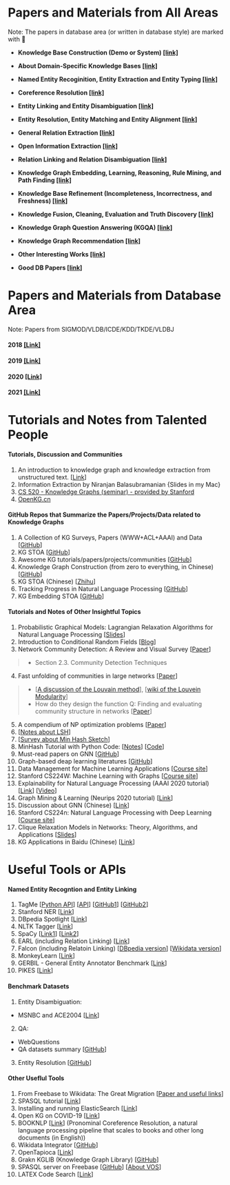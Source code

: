 Papers and Materials from All Areas
======
Note: The papers in database area (or written in database style) are marked with 🌟 

* __Knowledge Base Construction (Demo or System) [[link]](https://github.com/heathersherry/Knowledge-Graph-Tutorials-and-Papers/blob/master/topics/Knowledge%20Base%20Construction%20(Demo%20or%20System).md)__

* __About Domain-Specific Knowledge Bases [[link]](https://github.com/heathersherry/Knowledge-Graph-Tutorials-and-Papers/blob/master/topics/About%20Domain-Specific%20Knowledge%20Bases.md)__

* __Named Entity Recoginition, Entity Extraction and Entity Typing [[link]](https://github.com/heathersherry/Knowledge-Graph-Tutorials-and-Papers/blob/master/topics/Named%20Entity%20Recoginition%2C%20Entity%20Extraction%20and%20Entity%20Typing.md)__

* __Coreference Resolution [[link]](https://github.com/heathersherry/Knowledge-Graph-Tutorials-and-Papers/blob/master/topics/Coreference%20Resolution.md)__

* __Entity Linking and Entity Disambiguation [[link]](https://github.com/heathersherry/Knowledge-Graph-Tutorials-and-Papers/blob/master/topics/Entity%20Linking%20and%20Entity%20Disambiguation.md)__

* __Entity Resolution, Entity Matching and Entity Alignment [[link]](https://github.com/heathersherry/Knowledge-Graph-Tutorials-and-Papers/blob/master/topics/Entity%20Resolution%2C%20Entity%20Matching%20and%20Entity%20Alignment.md)__

* __General Relation Extraction [[link]](https://github.com/heathersherry/Knowledge-Graph-Tutorials-and-Papers/blob/master/topics/Relation%20Extraction.md)__

* __Open Information Extraction [[link]](https://github.com/heathersherry/Knowledge-Graph-Tutorials-and-Papers/blob/master/topics/Open%20Information%20Extraction.md)__

* __Relation Linking and Relation Disambiguation [[link]](https://github.com/heathersherry/Knowledge-Graph-Tutorials-and-Papers/blob/master/topics/Relation%20Linking%20and%20Relation%20Disambiguation.md)__

* __Knowledge Graph Embedding, Learning, Reasoning, Rule Mining, and Path Finding [[link]](https://github.com/heathersherry/Knowledge-Graph-Tutorials-and-Papers/blob/master/topics/Knowledge%20Graph%20Embedding%2C%20Learning%2C%20Reasoning%2C%20Rule%20Mining%2C%20and%20Path%20Finding.md)__

* __Knowledge Base Refinement (Incompleteness, Incorrectness, and Freshness) [[link]](https://github.com/heathersherry/Knowledge-Graph-Tutorials-and-Papers/blob/master/topics/Knowledge%20Base%20Refinement%20(Incompleteness%2C%20Incorrectness%2C%20and%20Freshness).md)__

* __Knowledge Fusion, Cleaning, Evaluation and Truth Discovery [[link]](https://github.com/heathersherry/Knowledge-Graph-Tutorials-and-Papers/blob/master/topics/Knowledge%20Fusion%2C%20Cleaning%2C%20Evaluation%20and%20Truth%20Discovery.md)__

* __Knowledge Graph Question Answering (KGQA) [[link]](https://github.com/heathersherry/Knowledge-Graph-Tutorials-and-Papers/blob/master/topics/Knowledge%20Graph%20Question%20Answering%20(KGQA).md)__

* __Knowledge Graph Recommendation [[link]](https://github.com/heathersherry/Knowledge-Graph-Tutorials-and-Papers/blob/master/topics/Knowledge%20Graph%20Recommendation.md)__

* __Other Interesting Works [[link]](https://github.com/heathersherry/Knowledge-Graph-Tutorials-and-Papers/blob/master/topics/Other%20Interesting%20Works.md)__

* __Good DB Papers [[link]](https://github.com/heathersherry/Knowledge-Graph-Tutorials-and-Papers/blob/master/topics/Good%20DB%20papers.md)__

Papers and Materials from Database Area
======
Note: Papers from SIGMOD/VLDB/ICDE/KDD/TKDE/VLDBJ

#### 2018 [[Link]](https://github.com/heathersherry/Knowledge-Graphs-and-Data-Integration-in-Database-Conferences-2018)
#### 2019 [[Link]](https://github.com/heathersherry/Knowledge-Graphs-and-Data-Integration-in-Database-Conferences-2019)
#### 2020 [[Link]](https://github.com/heathersherry/Knowledge-Graphs-and-Data-Integration-in-Database-Conferences-2020-)
#### 2021 [[Link]](https://github.com/heathersherry/Knowledge-Graph-Tutorials-and-Papers/blob/master/topics/DB-2021.md)

Tutorials and Notes from Talented People
=====
#### Tutorials, Discussion and Communities
1. An introduction to knowledge graph and knowledge extraction from unstructured text. [[Link](https://kgtutorial.github.io)]
2. Information Extraction by Niranjan Balasubramanian {Slides in my Mac}
3. [CS 520 - Knowledge Graphs (seminar) - provided by Stanford](https://web.stanford.edu/class/cs520/)
4. [OpenKG.cn](http://www.openkg.cn/home)

#### GitHub Repos that Summarize the Papers/Projects/Data related to Knowledge Graphs
1. A Collection of KG Surveys, Papers (WWW+ACL+AAAI) and Data [[GitHub](https://github.com/shaoxiongji/knowledge-graphs#survey)]
2. KG STOA [[GitHub](https://github.com/impillar/knowledge_graph/blob/master/README.md)]
3. Awesome KG tutorials/papers/projects/communities [[GitHub](https://github.com/BrambleXu/knowledge-graph-learning)]
4. Knowledge Graph Construction (from zero to everything, in Chinese) [[GitHub](https://github.com/Pelhans/Z_knowledge_graph)]
5. KG STOA (Chinese) [[Zhihu](https://zhuanlan.zhihu.com/p/44904796)]
6. Tracking Progress in Natural Language Processing [[GitHub](https://github.com/sebastianruder/NLP-progress)]
7. KG Embedding STOA [[GitHub](https://github.com/xinguoxia/KGE)]


#### Tutorials and Notes of Other Insightful Topics
1. Probabilistic Graphical Models: Lagrangian Relaxation Algorithms for Natural Language Processing [[Slides](http://people.csail.mit.edu/dsontag/courses/pgm12/slides/lecture3.pdf)]
2. Introduction to Conditional Random Fields [[Blog](http://blog.echen.me/2012/01/03/introduction-to-conditional-random-fields/)]
3. Network Community Detection: A Review and Visual Survey [[Paper](https://arxiv.org/pdf/1708.00977.pdf)]
> * Section 2.3. Community Detection Techniques 
4. Fast unfolding of communities in large networks [[Paper](https://arxiv.org/pdf/0803.0476.pdf)]
> * [[A discussion of the Louvain method](https://www.quora.com/Is-there-a-simple-explanation-of-the-Louvain-Method-of-community-detection)], [[wiki of the Louvein Modularity](https://en.wikipedia.org/wiki/Louvain_Modularity)]
> * How do they design the function Q: Finding and evaluating community structure in networks [[Paper](https://arxiv.org/abs/cond-mat/0308217)]
5. A compendium of NP optimization problems [[Paper](https://www.semanticscholar.org/paper/A-compendium-of-NP-optimization-problems-Crescenzi-Kann/d5a16ac8dd6781090292b7db0a21e4240ffe56b0)]
6. [[Notes about LSH](https://blog.csdn.net/yc461515457/article/details/48845775)]
7. [[Survey about Min Hash Sketch](http://www.cohenwang.com/edith/Surveys/minhash.pdf)]
8. MinHash Tutorial with Python Code: [[Notes](https://mccormickml.com/2015/06/12/minhash-tutorial-with-python-code/)] [[Code](https://github.com/chrisjmccormick/MinHash)]
9. Must-read papers on GNN [[GitHub](https://github.com/thunlp/GNNPapers)]
10. Graph-based deap learning literatures [[GitHub](https://github.com/naganandy/graph-based-deep-learning-literature)]
11. Data Management for Machine Learning Applications [[Course site](https://thodrek.github.io/CS839_spring18/)]
12. Stanford CS224W: Machine Learning with Graphs [[Course site](http://web.stanford.edu/class/cs224w/)]
13. Explainability for Natural Language Processing (AAAI 2020 tutorial) [[Link](http://www.aacl2020.org/program/tutorials/#t4-explainability-for-natural-language-processing)] [[Video](https://www.youtube.com/watch?v=3tnrGe_JA0s&feature=youtu.be)]
14. Graph Mining & Learning (Neurips 2020 tutorial) [[Link](https://gm-neurips-2020.github.io)]
15. Discussion about GNN (Chinese) [[Link](https://developer.aliyun.com/article/741923?utm_content=g_1000099113)]
16. Stanford CS224n: Natural Language Processing with Deep Learning [[Course site](http://web.stanford.edu/class/cs224n/)]
17. Clique Relaxation Models in Networks: Theory, Algorithms, and Applications [[Slides](https://www.slideshare.net/ssakpi/clique-relaxation-models-in-networks-theory-algorithms-and-applications)]
18. KG Applications in Baidu (Chinese) [[Link](https://mp.weixin.qq.com/s/z3cp4PaAsA2zGLlgfYAtTg)]

Useful Tools or APIs
====
#### Named Entity Recogntion and Entity Linking
1. TagMe [[Python API](https://pypi.org/project/tagme/)] [[API](https://tagme.d4science.org/tagme/)] [[GitHub1](https://github.com/marcocor/tagme-python)] [[GitHub2](https://github.com/gammaliu/tagme)]
2. Stanford NER [[Link](https://nlp.stanford.edu/software/CRF-NER.html)]
3. DBpedia Spotlight [[Link](https://www.dbpedia-spotlight.org/)]
4. NLTK Tagger [[Link](https://www.nltk.org/book/ch05.html)]
5. SpaCy [[Link1](https://spacy.io/api/annotation#section-named-entities)] [[Link2](https://towardsdatascience.com/named-entity-recognition-with-nltk-and-spacy-8c4a7d88e7da)]
6. EARL (including Relation Linking) [[Link](https://github.com/AskNowQA/EARL)]
7. Falcon (including Relatoin Linking) [[DBpedia version](https://github.com/AhmadSakor/falcon)] [[Wikidata version](https://github.com/SDM-TIB/falcon2.0)] 
8. MonkeyLearn [[Link](https://monkeylearn.com/blog/named-entity-recognition-python/)]
9. GERBIL - General Entity Annotator Benchmark [[Link](http://gerbil.aksw.org/gerbil/)]
10. PIKES [[Link](http://pikes.fbk.eu)]

#### Benchmark Datasets
1. Entity Disambiguation: 
* MSNBC and ACE2004 [[Link](https://users.dcc.uchile.cl/~hrosales/MSNBC_ACE2004_to_NIF.html)]
2. QA: 
* WebQuestions
* QA datasets summary [[GitHub](https://github.com/sebastianruder/NLP-progress/blob/master/english/question_answering.md)]
3. Entity Resolution [[GitHub](https://github.com/scify/JedAIToolkit/tree/master/data)]
 
#### Other Useflul Tools
1. From Freebase to Wikidata: The Great Migration [[Paper and useful links](https://static.googleusercontent.com/media/research.google.com/en//pubs/archive/44818.pdf)] 
2. SPASQL tutorial [[Link](https://www.w3.org/2009/Talks/0615-qbe/)]
3. Installing and running ElasticSearch [[Link](https://www.elastic.co/guide/en/elasticsearch/reference/current/targz.html)]
4. Open KG on COVID-19 [[Link](http://openkg.cn/dataset/covid-19-research)]
5. BOOKNLP [[Link](https://github.com/dbamman/book-nlp)] (Pronominal Coreference Resolution, a natural language processing pipeline that scales to books and other long documents (in English))
6. Wikidata Integrator [[GitHub](https://github.com/SuLab/WikidataIntegrator)]
7. OpenTapioca [[Link](https://opentapioca.readthedocs.io/en/latest/install.html)]
8. Grakn KGLIB (Knowledge Graph Library) [[GitHub](https://github.com/graknlabs/kglib)]
9. SPASQL server on Freebase [[GitHub](https://github.com/xwhan/Freebase-SPARQL-server-on-AWS)] [[About VOS](http://vos.openlinksw.com/owiki/wiki/VOS)]
10. LATEX Code Search [[Link](https://www.latex4technics.com/codesearch)]
